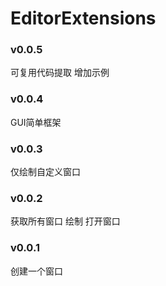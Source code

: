 # EditorExtensions


### v0.0.5
可复用代码提取
增加示例


### v0.0.4
GUI简单框架


### v0.0.3
仅绘制自定义窗口

### v0.0.2
获取所有窗口
绘制
打开窗口


### v0.0.1
创建一个窗口